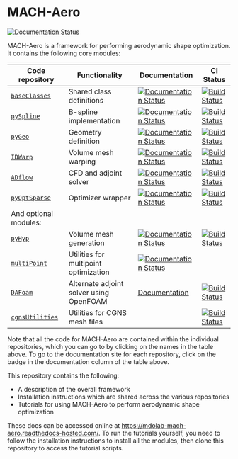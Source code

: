 # MACH-Aero
[![Documentation Status](https://readthedocs.com/projects/mdolab-mach-aero/badge/?version=latest)](https://mdolab-mach-aero.readthedocs-hosted.com/en/latest/?badge=latest)

MACH-Aero is a framework for performing aerodynamic shape optimization.
It contains the following core modules:

| Code repository | Functionality | Documentation | CI Status |
| --------------- | ------------- | ------------- | --------- |
| [`baseClasses`](https://github.com/mdolab/baseclasses) | Shared class definitions | [![Documentation Status](https://readthedocs.com/projects/mdolab-baseclasses/badge/?version=latest)](https://mdolab-baseclasses.readthedocs-hosted.com/?badge=latest) | [![Build Status](https://travis-ci.com/mdolab/baseclasses.svg?branch=master)](https://travis-ci.com/mdolab/baseclasses) |
| [`pySpline`](https://github.com/mdolab/pyspline) | B-spline implementation | [![Documentation Status](https://readthedocs.com/projects/mdolab-pyspline/badge/?version=latest)](https://mdolab-pyspline.readthedocs-hosted.com/en/latest/?badge=latest) | [![Build Status](https://travis-ci.com/mdolab/pyspline.svg?token=Kdy3JowvEtkKSPpqvdLj&branch=pySpline)](https://travis-ci.com/mdolab/pyspline) |
| [`pyGeo`](https://github.com/mdolab/pygeo) | Geometry definition | [![Documentation Status](https://readthedocs.com/projects/mdolab-pygeo/badge/?version=latest)](https://mdolab-pygeo.readthedocs-hosted.com/en/latest/?badge=latest) | [![Build Status](https://travis-ci.com/mdolab/pygeo.svg?branch=pyGeo)](https://travis-ci.com/mdolab/pygeo) |
| [`IDWarp`](https://github.com/mdolab/idwarp) | Volume mesh warping | [![Documentation Status](https://readthedocs.com/projects/mdolab-idwarp/badge/?version=latest)](https://mdolab-idwarp.readthedocs-hosted.com/en/latest/?badge=latest) | [![Build Status](https://travis-ci.com/mdolab/idwarp.svg?branch=master)](https://travis-ci.com/mdolab/idwarp) |
| [`ADflow`](https://github.com/mdolab/adflow) | CFD and adjoint solver | [![Documentation Status](https://readthedocs.com/projects/mdolab-adflow/badge/?version=latest)](https://mdolab-adflow.readthedocs-hosted.com/?badge=latest) | [![Build Status](https://travis-ci.com/mdolab/adflow.svg?branch=master)](https://travis-ci.com/mdolab/adflow)  |
| [`pyOptSparse`](https://github.com/mdolab/pyoptsparse) | Optimizer wrapper | [![Documentation Status](https://readthedocs.com/projects/mdolab-pyoptsparse/badge/?version=latest)](https://mdolab-pyoptsparse.readthedocs-hosted.com/en/latest/?badge=latest) | [![Build Status](https://travis-ci.com/mdolab/pyoptsparse.svg?branch=master)](https://travis-ci.com/mdolab/pyoptsparse) |
| And optional modules: |  |  |  |
| [`pyHyp`](https://github.com/mdolab/pyhyp) | Volume mesh generation | [![Documentation Status](https://readthedocs.com/projects/mdolab-pyhyp/badge/?version=latest)](https://mdolab-pyhyp.readthedocs-hosted.com/en/latest) | [![Build Status](https://travis-ci.com/mdolab/pyhyp.svg?branch=master)](https://travis-ci.com/mdolab/pyhyp) |
| [`multiPoint`](https://github.com/mdolab/multipoint) | Utilities for multipoint optimization | [![Documentation Status](https://readthedocs.com/projects/mdolab-multipoint/badge/?version=latest)](https://mdolab-multipoint.readthedocs-hosted.com/en/latest/?badge=latest) |  |
| [`DAFoam`](https://github.com/mdolab/dafoam) | Alternate adjoint solver using OpenFOAM | [Documentation](https://dafoam.github.io/) | [![Build Status](https://travis-ci.com/mdolab/dafoam.svg?branch=master)](https://travis-ci.com/mdolab/dafoam.svg?branch=master) |
| [`cgnsUtilities`](https://github.com/mdolab/cgnsutilities) | Utilities for CGNS mesh files |  | [![Build Status](https://travis-ci.com/mdolab/cgnsutilities.svg?branch=master)](https://travis-ci.com/mdolab/cgnsutilities) |

Note that all the code for MACH-Aero are contained within the individual repositories, which you can go to by clicking on the names in the table above.
To go to the documentation site for each repository, click on the badge in the documentation column of the table above.

This repository contains the following:
- A description of the overall framework
- Installation instructions which are shared across the various repositories
- Tutorials for using MACH-Aero to perform aerodynamic shape optimization

These docs can be accessed online at https://mdolab-mach-aero.readthedocs-hosted.com/.
To run the tutorials yourself, you need to follow the installation instructions to install all the modules, then clone this repository to access the tutorial scripts.

